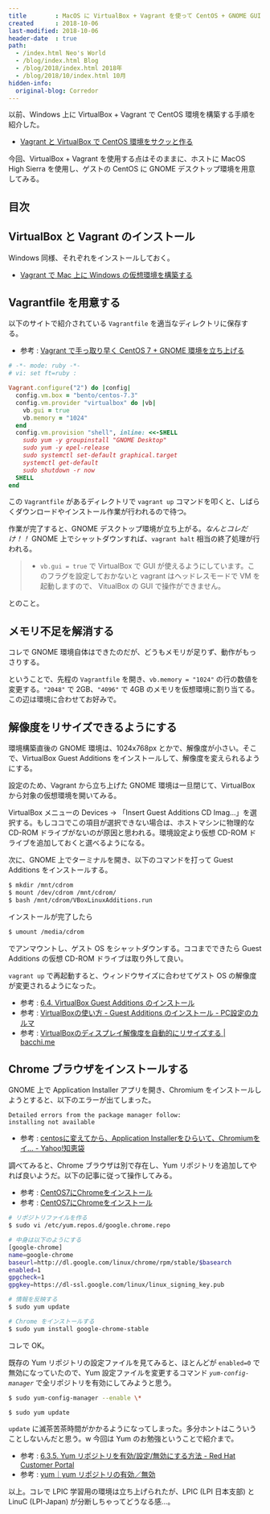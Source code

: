 ```yaml
---
title        : MacOS に VirtualBox + Vagrant を使って CentOS + GNOME GUI デスクトップ環境を構築する
created      : 2018-10-06
last-modified: 2018-10-06
header-date  : true
path:
  - /index.html Neo's World
  - /blog/index.html Blog
  - /blog/2018/index.html 2018年
  - /blog/2018/10/index.html 10月
hidden-info:
  original-blog: Corredor
---
```


以前、Windows 上に VirtualBox + Vagrant で CentOS 環境を構築する手順を紹介した。

- [Vagrant と VirtualBox で CentOS 環境をサクッと作る](/blog/2017/04/17-03.html)

今回、VirtualBox + Vagrant を使用する点はそのままに、ホストに MacOS High Sierra を使用し、ゲストの CentOS に GNOME デスクトップ環境を用意してみる。

## 目次

## VirtualBox と Vagrant のインストール

Windows 同様、それぞれをインストールしておく。

- [Vagrant で Mac 上に Windows の仮想環境を構築する](/blog/2018/03/18-01.html)

## Vagrantfile を用意する

以下のサイトで紹介されている `Vagrantfile` を適当なディレクトリに保存する。

- 参考 : [Vagrant で手っ取り早く CentOS 7 + GNOME 環境を立ち上げる](https://mseeeen.msen.jp/centos7-gnome-desktop-with-vagrant/)

```ruby
# -*- mode: ruby -*-
# vi: set ft=ruby :

Vagrant.configure("2") do |config|
  config.vm.box = "bento/centos-7.3"
  config.vm.provider "virtualbox" do |vb|
    vb.gui = true
    vb.memory = "1024"
  end
  config.vm.provision "shell", inline: <<-SHELL
    sudo yum -y groupinstall "GNOME Desktop"
    sudo yum -y epel-release
    sudo systemctl set-default graphical.target
    systemctl get-default
    sudo shutdown -r now
  SHELL
end
```

この `Vagrantfile` があるディレクトリで `vagrant up` コマンドを叩くと、しばらくダウンロードやインストール作業が行われるので待つ。

作業が完了すると、GNOME デスクトップ環境が立ち上がる。*なんとコレだけ！！* GNOME 上でシャットダウンすれば、`vagrant halt` 相当の終了処理が行われる。

> - `vb.gui = true` で VirtualBox で GUI が使えるようにしています。このフラグを設定しておかないと vagrant はヘッドレスモードで VM を起動しますので、 VitualBox の GUI で操作ができません。

とのこと。

## メモリ不足を解消する

コレで GNOME 環境自体はできたのだが、どうもメモリが足りず、動作がもっさりする。

ということで、先程の `Vagrantfile` を開き、`vb.memory = "1024"` の行の数値を変更する。`"2048"` で 2GB、`"4096"` で 4GB のメモリを仮想環境に割り当てる。この辺は環境に合わせてお好みで。

## 解像度をリサイズできるようにする

環境構築直後の GNOME 環境は、1024x768px とかで、解像度が小さい。そこで、VirtualBox Guest Additions をインストールして、解像度を変えられるようにする。

設定のため、Vagrant から立ち上げた GNOME 環境は一旦閉じて、VirtualBox から対象の仮想環境を開いてみる。

VirtualBox メニューの Devices → 「Insert Guest Additions CD Imag...」を選択する。もしココでこの項目が選択できない場合は、ホストマシンに物理的な CD-ROM ドライブがないのが原因と思われる。環境設定より仮想 CD-ROM ドライブを追加しておくと選べるようになる。

次に、GNOME 上でターミナルを開き、以下のコマンドを打って Guest Additions をインストールする。

```bash
$ mkdir /mnt/cdrom
$ mount /dev/cdrom /mnt/cdrom/
$ bash /mnt/cdrom/VBoxLinuxAdditions.run
```

インストールが完了したら

```bash
$ umount /media/cdrom
```

でアンマウントし、ゲスト OS をシャットダウンする。ココまでできたら Guest Additions の仮想 CD-ROM ドライブは取り外して良い。

`vagrant up` で再起動すると、ウィンドウサイズに合わせてゲスト OS の解像度が変更されるようになった。

- 参考 : [6.4. VirtualBox Guest Additions のインストール](https://docs.oracle.com/cd/E26217_01/E35194/html/qs-guest-additions.html)
- 参考 : [VirtualBoxの使い方 - Guest Additions のインストール - PC設定のカルマ](https://pc-karuma.net/virtualbox-install-guest-additions/)
- 参考 : [VirtualBoxのディスプレイ解像度を自動的にリサイズする | bacchi.me](https://bacchi.me/infrastructure/virtualbox-auto-resize/)

## Chrome ブラウザをインストールする

GNOME 上で Application Installer アプリを開き、Chromium をインストールしようとすると、以下のエラーが出てしまった。

```
Detailed errors from the package manager follow:
installing not available
```

- 参考 : [centosに変えてから、Application Installerをひらいて、Chromiumをイ... - Yahoo!知恵袋](https://detail.chiebukuro.yahoo.co.jp/qa/question_detail/q14189665894)

調べてみると、Chrome ブラウザは別で存在し、Yum リポジトリを追加してやれば良いようだ。以下の記事に従って操作してみる。

- 参考 : [CentOS7にChromeをインストール](https://qiita.com/phos/items/b9884be437cdc3b34c59)
- 参考 : [CentOS7にChromeをインストール](https://qiita.com/shadowhat/items/af6b973df43d75abfe8e)

```bash
# リポジトリファイルを作る
$ sudo vi /etc/yum.repos.d/google.chrome.repo

# 中身は以下のようにする
[google-chrome]
name=google-chrome
baseurl=http://dl.google.com/linux/chrome/rpm/stable/$basearch
enabled=1
gpgcheck=1
gpgkey=https://dl-ssl.google.com/linux/linux_signing_key.pub

# 情報を反映する
$ sudo yum update

# Chrome をインストールする
$ sudo yum install google-chrome-stable
```

コレで OK。

既存の Yum リポジトリの設定ファイルを見てみると、ほとんどが `enabled=0` で無効になっていたので、Yum 設定ファイルを変更するコマンド *`yum-config-manager`* で全リポジトリを有効にしてみようと思う。

```bash
$ sudo yum-config-manager --enable \*

$ sudo yum update
```

`update` に滅茶苦茶時間がかかるようになってしまった。多分ホントはこういうことしないんだと思う。w 今回は Yum のお勉強ということで紹介まで。

- 参考 : [6.3.5. Yum リポジトリを有効/設定/無効にする方法 - Red Hat Customer Portal](https://access.redhat.com/documentation/ja-jp/red_hat_enterprise_linux/6/html/deployment_guide/sec-managing_yum_repositories)
- 参考 : [yum｜yum リポジトリの有効／無効](http://kazmax.zpp.jp/linux_beginner/yum_repository_enable_disable.html)

以上。コレで LPIC 学習用の環境は立ち上げられたが、LPIC (LPI 日本支部) と LinuC (LPI-Japan) が分断しちゃってどうなる感…。
